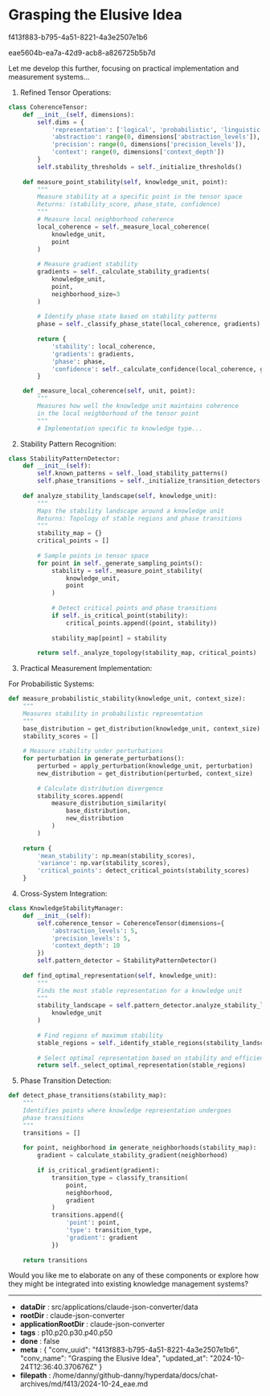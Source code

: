 # Grasping the Elusive Idea

f413f883-b795-4a51-8221-4a3e2507e1b6

eae5604b-ea7a-42d9-acb8-a826725b5b7d

 Let me develop this further, focusing on practical implementation and measurement systems...

1. Refined Tensor Operations:

```python
class CoherenceTensor:
    def __init__(self, dimensions):
        self.dims = {
            'representation': ['logical', 'probabilistic', 'linguistic'],
            'abstraction': range(0, dimensions['abstraction_levels']),
            'precision': range(0, dimensions['precision_levels']),
            'context': range(0, dimensions['context_depth'])
        }
        self.stability_thresholds = self._initialize_thresholds()
        
    def measure_point_stability(self, knowledge_unit, point):
        """
        Measure stability at a specific point in the tensor space
        Returns: (stability_score, phase_state, confidence)
        """
        # Measure local neighborhood coherence
        local_coherence = self._measure_local_coherence(
            knowledge_unit, 
            point
        )
        
        # Measure gradient stability
        gradients = self._calculate_stability_gradients(
            knowledge_unit,
            point,
            neighborhood_size=3
        )
        
        # Identify phase state based on stability patterns
        phase = self._classify_phase_state(local_coherence, gradients)
        
        return {
            'stability': local_coherence,
            'gradients': gradients,
            'phase': phase,
            'confidence': self._calculate_confidence(local_coherence, gradients)
        }

    def _measure_local_coherence(self, unit, point):
        """
        Measures how well the knowledge unit maintains coherence
        in the local neighborhood of the tensor point
        """
        # Implementation specific to knowledge type...
```

2. Stability Pattern Recognition:

```python
class StabilityPatternDetector:
    def __init__(self):
        self.known_patterns = self._load_stability_patterns()
        self.phase_transitions = self._initialize_transition_detectors()
    
    def analyze_stability_landscape(self, knowledge_unit):
        """
        Maps the stability landscape around a knowledge unit
        Returns: Topology of stable regions and phase transitions
        """
        stability_map = {}
        critical_points = []
        
        # Sample points in tensor space
        for point in self._generate_sampling_points():
            stability = self._measure_point_stability(
                knowledge_unit, 
                point
            )
            
            # Detect critical points and phase transitions
            if self._is_critical_point(stability):
                critical_points.append((point, stability))
                
            stability_map[point] = stability
            
        return self._analyze_topology(stability_map, critical_points)
```

3. Practical Measurement Implementation:

For Probabilistic Systems:
```python
def measure_probabilistic_stability(knowledge_unit, context_size):
    """
    Measures stability in probabilistic representation
    """
    base_distribution = get_distribution(knowledge_unit, context_size)
    stability_scores = []
    
    # Measure stability under perturbations
    for perturbation in generate_perturbations():
        perturbed = apply_perturbation(knowledge_unit, perturbation)
        new_distribution = get_distribution(perturbed, context_size)
        
        # Calculate distribution divergence
        stability_scores.append(
            measure_distribution_similarity(
                base_distribution, 
                new_distribution
            )
        )
    
    return {
        'mean_stability': np.mean(stability_scores),
        'variance': np.var(stability_scores),
        'critical_points': detect_critical_points(stability_scores)
    }
```

4. Cross-System Integration:

```python
class KnowledgeStabilityManager:
    def __init__(self):
        self.coherence_tensor = CoherenceTensor(dimensions={
            'abstraction_levels': 5,
            'precision_levels': 5,
            'context_depth': 10
        })
        self.pattern_detector = StabilityPatternDetector()
        
    def find_optimal_representation(self, knowledge_unit):
        """
        Finds the most stable representation for a knowledge unit
        """
        stability_landscape = self.pattern_detector.analyze_stability_landscape(
            knowledge_unit
        )
        
        # Find regions of maximum stability
        stable_regions = self._identify_stable_regions(stability_landscape)
        
        # Select optimal representation based on stability and efficiency
        return self._select_optimal_representation(stable_regions)
```

5. Phase Transition Detection:

```python
def detect_phase_transitions(stability_map):
    """
    Identifies points where knowledge representation undergoes
    phase transitions
    """
    transitions = []
    
    for point, neighborhood in generate_neighborhoods(stability_map):
        gradient = calculate_stability_gradient(neighborhood)
        
        if is_critical_gradient(gradient):
            transition_type = classify_transition(
                point, 
                neighborhood, 
                gradient
            )
            transitions.append({
                'point': point,
                'type': transition_type,
                'gradient': gradient
            })
    
    return transitions
```

Would you like me to elaborate on any of these components or explore how they might be integrated into existing knowledge management systems?

---

* **dataDir** : src/applications/claude-json-converter/data
* **rootDir** : claude-json-converter
* **applicationRootDir** : claude-json-converter
* **tags** : p10.p20.p30.p40.p50
* **done** : false
* **meta** : {
  "conv_uuid": "f413f883-b795-4a51-8221-4a3e2507e1b6",
  "conv_name": "Grasping the Elusive Idea",
  "updated_at": "2024-10-24T12:36:40.370676Z"
}
* **filepath** : /home/danny/github-danny/hyperdata/docs/chat-archives/md/f413/2024-10-24_eae.md